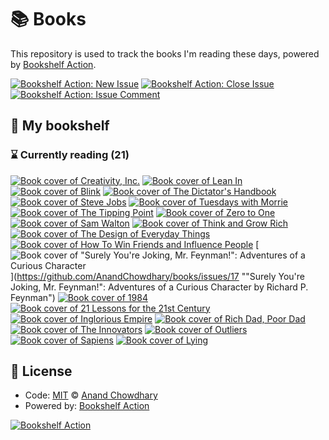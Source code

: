 # 📚 Books

This repository is used to track the books I'm reading these days, powered by [Bookshelf Action](https://github.com/AnandChowdhary/bookshelf-action).

[![Bookshelf Action: New Issue](https://github.com/AnandChowdhary/books/workflows/Bookshelf%20Action:%20New%20Issue/badge.svg)](https://github.com/AnandChowdhary/bookshelf-action/actions?query=workflow%3A%Bookshelf+Action%3A+New+Issue%22)
[![Bookshelf Action: Close Issue](https://github.com/AnandChowdhary/books/workflows/Bookshelf%20Action:%20Close%20Issue/badge.svg)](https://github.com/AnandChowdhary/bookshelf-action/actions?query=workflow%3A%Bookshelf+Action%3A+Close+Issue%22)
[![Bookshelf Action: Issue Comment](https://github.com/AnandChowdhary/books/workflows/Bookshelf%20Action:%20Issue%20Comment/badge.svg)](https://github.com/AnandChowdhary/bookshelf-action/actions?query=workflow%3A%Bookshelf+Action%3A+Issue+Comment%22)

## 📖 My bookshelf

<!--start:bookshelf-action-->
### ⌛ Currently reading (21)

[![Book cover of Creativity, Inc.](http://books.google.com/books/content?id=UqccAgAAQBAJ&printsec=frontcover&img=1&zoom=1&edge=curl&source=gbs_api)](https://github.com/AnandChowdhary/books/issues/30 "Creativity, Inc. by Ed Catmull, Amy Wallace")
[![Book cover of Lean In](http://books.google.com/books/content?id=y9_mxZLYiiMC&printsec=frontcover&img=1&zoom=1&edge=curl&source=gbs_api)](https://github.com/AnandChowdhary/books/issues/29 "Lean In by Sheryl Sandberg")
[![Book cover of Blink](http://books.google.com/books/content?id=VKGbb1hg8JAC&printsec=frontcover&img=1&zoom=1&edge=curl&source=gbs_api)](https://github.com/AnandChowdhary/books/issues/28 "Blink by Malcolm Gladwell")
[![Book cover of The Dictator's Handbook](http://books.google.com/books/content?id=K6Lk8IgACXMC&printsec=frontcover&img=1&zoom=1&edge=curl&source=gbs_api)](https://github.com/AnandChowdhary/books/issues/27 "The Dictator's Handbook by Bruce Bueno de Mesquita, Alastair Smith")
[![Book cover of Steve Jobs](http://books.google.com/books/content?id=8U2oAAAAQBAJ&printsec=frontcover&img=1&zoom=1&edge=curl&source=gbs_api)](https://github.com/AnandChowdhary/books/issues/26 "Steve Jobs by Walter Isaacson")
[![Book cover of Tuesdays with Morrie](http://books.google.com/books/content?id=z2z_6hLoPmgC&printsec=frontcover&img=1&zoom=1&edge=curl&source=gbs_api)](https://github.com/AnandChowdhary/books/issues/25 "Tuesdays with Morrie by Mitch Albom")
[![Book cover of The Tipping Point](http://books.google.com/books/content?id=yBDBEGBIUmgC&printsec=frontcover&img=1&zoom=1&edge=curl&source=gbs_api)](https://github.com/AnandChowdhary/books/issues/24 "The Tipping Point by Malcolm Gladwell")
[![Book cover of Zero to One](http://books.google.com/books/content?id=ZH4oAwAAQBAJ&printsec=frontcover&img=1&zoom=1&edge=curl&source=gbs_api)](https://github.com/AnandChowdhary/books/issues/23 "Zero to One by Peter Thiel, Blake Masters")
[![Book cover of Sam Walton](http://books.google.com/books/content?id=ggN9Kp8UVfwC&printsec=frontcover&img=1&zoom=1&edge=curl&source=gbs_api)](https://github.com/AnandChowdhary/books/issues/22 "Sam Walton by Sam Walton")
[![Book cover of Think and Grow Rich](http://books.google.com/books/content?id=rYJaPwAACAAJ&printsec=frontcover&img=1&zoom=1&source=gbs_api)](https://github.com/AnandChowdhary/books/issues/21 "Think and Grow Rich by Arthur R. Pell, Napoleon Hill")
[![Book cover of The Design of Everyday Things](http://books.google.com/books/content?id=heCtnQEACAAJ&printsec=frontcover&img=1&zoom=1&source=gbs_api)](https://github.com/AnandChowdhary/books/issues/20 "The Design of Everyday Things by Donald A. Norman")
[![Book cover of How To Win Friends and Influence People](http://books.google.com/books/content?id=1rW-QpIAs8UC&printsec=frontcover&img=1&zoom=1&edge=curl&source=gbs_api)](https://github.com/AnandChowdhary/books/issues/19 "How To Win Friends and Influence People by Dale Carnegie")
[![Book cover of "Surely You're Joking, Mr. Feynman!": Adventures of a Curious Character](http://books.google.com/books/content?id=_gA_DwAAQBAJ&printsec=frontcover&img=1&zoom=1&edge=curl&source=gbs_api)](https://github.com/AnandChowdhary/books/issues/17 ""Surely You're Joking, Mr. Feynman!": Adventures of a Curious Character by Richard P. Feynman")
[![Book cover of 1984](http://books.google.com/books/content?id=yxv1LK5gyV4C&printsec=frontcover&img=1&zoom=1&source=gbs_api)](https://github.com/AnandChowdhary/books/issues/16 "1984 by George Orwell")
[![Book cover of 21 Lessons for the 21st Century](http://books.google.com/books/content?id=MSKEDwAAQBAJ&printsec=frontcover&img=1&zoom=1&edge=curl&source=gbs_api)](https://github.com/AnandChowdhary/books/issues/15 "21 Lessons for the 21st Century by Yuval Noah Harari")
[![Book cover of Inglorious Empire](http://books.google.com/books/content?id=ZWwwDwAAQBAJ&printsec=frontcover&img=1&zoom=1&source=gbs_api)](https://github.com/AnandChowdhary/books/issues/14 "Inglorious Empire by Shashi Tharoor")
[![Book cover of Rich Dad, Poor Dad](http://books.google.com/books/content?id=Cx6aDwAAQBAJ&printsec=frontcover&img=1&zoom=1&edge=curl&source=gbs_api)](https://github.com/AnandChowdhary/books/issues/13 "Rich Dad, Poor Dad by Robert T. Kiyosaki")
[![Book cover of The Innovators](http://books.google.com/books/content?id=aFapBAAAQBAJ&printsec=frontcover&img=1&zoom=1&edge=curl&source=gbs_api)](https://github.com/AnandChowdhary/books/issues/12 "The Innovators by Walter Isaacson")
[![Book cover of Outliers](http://books.google.com/books/content?id=3NSImqqnxnkC&printsec=frontcover&img=1&zoom=1&edge=curl&source=gbs_api)](https://github.com/AnandChowdhary/books/issues/11 "Outliers by Malcolm Gladwell")
[![Book cover of Sapiens](http://books.google.com/books/content?id=FmyBAwAAQBAJ&printsec=frontcover&img=1&zoom=1&edge=curl&source=gbs_api)](https://github.com/AnandChowdhary/books/issues/10 "Sapiens by Yuval Noah Harari")
[![Book cover of Lying](http://books.google.com/books/content?id=aVz_BgAAQBAJ&printsec=frontcover&img=1&zoom=1&edge=curl&source=gbs_api)](https://github.com/AnandChowdhary/books/issues/9 "Lying by Sam Harris")

<!--end:bookshelf-action-->

## 📄 License

- Code: [MIT](./LICENSE) © [Anand Chowdhary](https://anandchowdhary.com)
- Powered by: [Bookshelf Action](https://github.com/AnandChowdhary/bookshelf-action)

[![Bookshelf Action](https://github.com/AnandChowdhary/bookshelf-action/blob/HEAD/assets/logo.svg)](https://github.com/AnandChowdhary/bookshelf-action)
